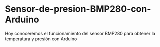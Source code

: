 # Sensor-de-presion-BMP280-con-Arduino
Hoy conoceremos el funcionamiento del sensor BMP280 para obtener la temperatura y presión con Arduino

